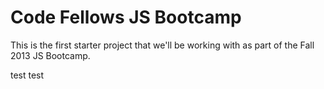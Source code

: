 Code Fellows JS Bootcamp
========================

This is the first starter project that we'll be working with as part of
the Fall 2013 JS Bootcamp.

test test
